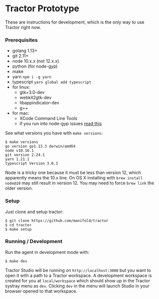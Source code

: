 # Tractor Prototype

These are instructions for development, which is the only way to use Tractor right now.

### Prerequisites
 * golang 1.13+
 * git 2.11+
 * node 10.x.x (not 12.x.x)
 * python (for node-gyp)
 * make
 * yarn `npm i -g yarn`
 * typescript `yarn global add typescript`
 * for linux: 
   * gtk+3.0-dev
   * webkit2gtk-dev
   * libappindicator-dev
   * g++
 * for mac: 
   * XCode Command Line Tools
   * if you run into node-gyp issues [read this](https://github.com/nodejs/node-gyp/blob/master/macOS_Catalina.md#the-acid-test)

See what versions you have with `make versions`:
```
$ make versions
go version go1.13.3 darwin/amd64
node v10.16.1
git version 2.24.1
yarn 1.21.1
typescript Version 3.0.3
```
Node is a tricky one because it must be less than version 12, which 
apparently means the 10.x line. On OS X installing with `brew install node@10`
may still result in version 12. You may need to force `brew link` the older version.

### Setup
Just clone and setup tractor:
```
$ git clone https://github.com/manifold/tractor
$ cd tractor
$ make setup
```

### Running / Development
Run the agent in development mode with:
```
$ make dev
```
Tractor Studio will be running on `http://localhost:3000` but you want to open it with a 
path to a Tractor workspace. A development workspace is created for you at `local/workspace`
which should show up in the Tractor systray menu as `dev`. Clicking `dev` in the menu will
launch Studio in your browser opened to that workspace.
